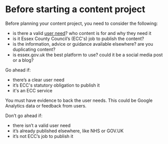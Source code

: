 Before starting a content project
=================================

Before planning your content project, you need to consider the following:

*   is there a valid [user need](/user-need-and-user-behaviour/ "User need and user behaviour")? who content is for and why they need it
*   is it Essex County Council’s (ECC's) job to publish the content?
*   is the information, advice or guidance available elsewhere? are you duplicating content?
*   is essex.gov.uk the best platform to use? could it be a social media post or a blog?

Go ahead if:

*   there’s a clear user need
*   it’s ECC's statutory obligation to publish it
*   it's an ECC service

You must have evidence to back the user needs. This could be Google Analytics data or feedback from users.

Don’t go ahead if:

*   there isn’t a valid user need
*   it’s already published elsewhere, like NHS or GOV.UK
*   it’s not ECC’s job to publish it